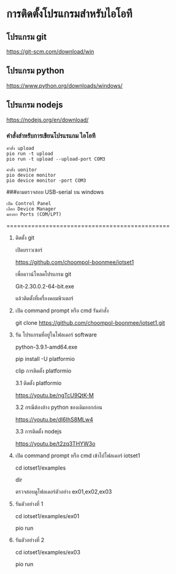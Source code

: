 
# การติดตั้งโปรแกรมสำหรับไอโอที

## โปรแกรม git
<https://git-scm.com/download/win>

## โปรแกรม python
<https://www.python.org/downloads/windows/>

## โปรแกรม nodejs
<https://nodejs.org/en/download/>

### คำสั่งสำหรับการเขียนโปรแรแกม ไอโอที
```
คำสั่ง upload
pio run -t upload
pio run -t upload --upload-port COM3

คำสั่ง uonitor
pio device monitor
pio device monitor -port COM3
```

###ตามตรวจสอบ USB-serial บน windows
```
เปิด Control Panel
เลือก Device Manager
มองหา Ports (COM/LPT)
```


==============================================

1. ติดตั้ง git

	เปิดบราวเซอร์

	https://github.com/choompol-boonmee/iotset1

	เพื่อดาวน์โหลดโปรแกรม git

	Git-2.30.0.2-64-bit.exe

	แล้วติดตั้งที่เครื่องคอมพิวเตอร์

2. เปิด command prompt หรือ cmd
    รันคำสั่ง 

	git clone https://github.com/choompol-boonmee/iotset1.git

3.  รัน โปรแกรมที่อยู่ในโฟลเดอร์ software

	python-3.9.1-amd64.exe

	pip install -U platformio

	clip การติดตั้ง platformio

	3.1 ติดตั้ง platformio

	<https://youtu.be/ngTcU9QtK-M>

	3.2 กรณีต้องล้าง python ของเดิมออกก่อน

	<https://youtu.be/dI6IhS8MLw4>

	3.3 การติดตั้ง nodejs

	<https://youtu.be/t2zq3THYW3o>

4. เปิด command prompt หรือ cmd
	เข้าไปโฟลเดอร์ iotset1

	cd iotset1/examples

	dir

	ตรวจสอบดูโฟลเดอร์ตัวอย่าง ex01,ex02,ex03

5.  รันตัวอย่างที่ 1

	cd iotset1/examples/ex01

	pio run

6.  รันตัวอย่างที่ 2
	
	cd iotset1/examples/ex03

	pio run 


